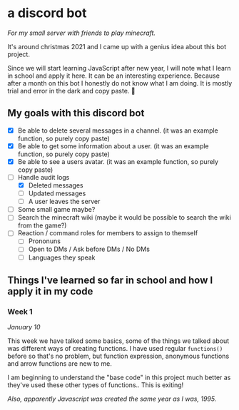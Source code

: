 # a discord bot

*For my small server with friends to play minecraft.*

It's around christmas 2021 and I came up with a genius idea about this bot project. 

Since we will start learning JavaScript after new year, I will note what I learn in school and apply it here. It can be an interesting experience. Because after a month on this bot I honestly do not know what I am doing. It is mostly trial and error in the dark and copy paste. 🙈


## My goals with this discord bot

- [x] Be able to delete several messages in a channel. (it was an example function, so purely copy paste)
- [x] Be able to get some information about a user. (it was an example function, so purely copy paste)
- [x] Be able to see a users avatar. (it was an example function, so purely copy paste)
- [ ] Handle audit logs
    - [x] Deleted messages
    - [ ] Updated messages
    - [ ] A user leaves the server
- [ ] Some small game maybe?
- [ ] Search the minecraft wiki (maybe it would be possible to search the wiki from the game?) 
- [ ] Reaction / command roles for members to assign to themself
    - [ ] Prononuns
    - [ ] Open to DMs / Ask before DMs / No DMs
    - [ ] Languages they speak

## Things I've learned so far in school and how I apply it in my code

### Week 1 
*January 10*

This week we have talked some basics, some of the things we talked about was different ways of creating functions. I have used regular `functions()` before so that's no problem, but function expression, anonymous functions and arrow functions are new to me.

I am beginning to understand the "base code" in this project much better as they've used these other types of functions.. This is exiting!

*Also, apparently Javascript was created the same year as I was, 1995.*